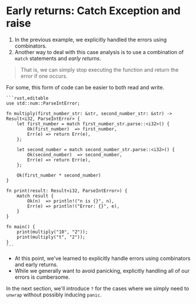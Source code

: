 # Early returns: Catch Exception and raise

1. In the previous example, we explicitly handled the errors using combinators. 
2. Another way to deal with this case analysis is to use a combination of
`match` statements and *early returns*.

> That is, we can simply stop executing the function and return the error if
one occurs. 

For some, this form of code can be easier to both read and
write. 
~~~admonish tip title="Consider this version of the previous example, rewritten using early returns:" collapsible=tru
```rust,editable
use std::num::ParseIntError;

fn multiply(first_number_str: &str, second_number_str: &str) -> Result<i32, ParseIntError> {
    let first_number = match first_number_str.parse::<i32>() {
        Ok(first_number)  => first_number,
        Err(e) => return Err(e),
    };

    let second_number = match second_number_str.parse::<i32>() {
        Ok(second_number)  => second_number,
        Err(e) => return Err(e),
    };

    Ok(first_number * second_number)
}

fn print(result: Result<i32, ParseIntError>) {
    match result {
        Ok(n)  => println!("n is {}", n),
        Err(e) => println!("Error: {}", e),
    }
}

fn main() {
    print(multiply("10", "2"));
    print(multiply("t", "2"));
}
```
~~~

- At this point, we've learned to explicitly handle errors using combinators
and early returns. 
- While we generally want to avoid panicking, explicitly
handling all of our errors is cumbersome.

In the next section, we'll introduce `?` for the cases where we simply
need to `unwrap` without possibly inducing `panic`.
